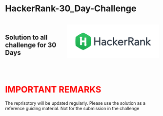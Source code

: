 # HackerRank-30_Day-Challenge
<br>
<img src=Image.png align="right" width = 300>

## Solution to all challenge for 30 Days

<br>
<br>

# <font color="RED"> IMPORTANT REMARKS </font>

The reprisotory will be updated regularly. Please use the solution as a reference guiding material. Not for the submission in the challenge
